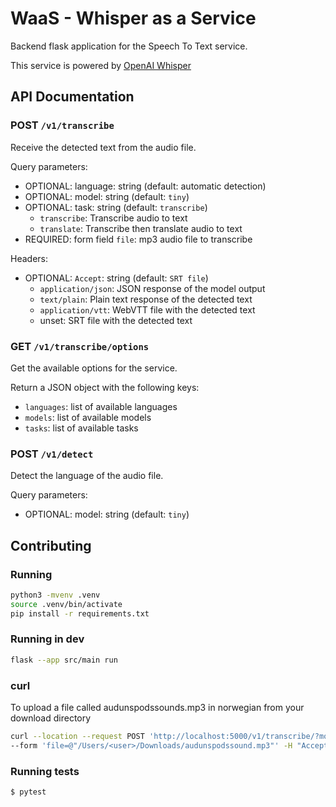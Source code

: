 # WaaS - Whisper as a Service

Backend flask application for the Speech To Text service.

This service is powered by [OpenAI Whisper](https://github.com/openai/whisper)

## API Documentation

### POST `/v1/transcribe`

Receive the detected text from the audio file.

Query parameters:

- OPTIONAL: language: string (default: automatic detection)
- OPTIONAL: model: string (default: `tiny`)
- OPTIONAL: task: string (default: `transcribe`)
  - `transcribe`: Transcribe audio to text
  - `translate`: Transcribe then translate audio to text
- REQUIRED: form field `file`: mp3 audio file to transcribe

Headers:

- OPTIONAL: `Accept`: string (default: `SRT file`)
  - `application/json`: JSON response of the model output
  - `text/plain`: Plain text response of the detected text
  - `application/vtt`: WebVTT file with the detected text
  - unset: SRT file with the detected text

### GET `/v1/transcribe/options`

Get the available options for the service.

Return a JSON object with the following keys:

- `languages`: list of available languages
- `models`: list of available models
- `tasks`: list of available tasks

### POST `/v1/detect`

Detect the language of the audio file.

Query parameters:

- OPTIONAL: model: string (default: `tiny`)

## Contributing

### Running

```sh
python3 -mvenv .venv
source .venv/bin/activate
pip install -r requirements.txt
```

### Running in dev

```sh
flask --app src/main run
```

### curl

To upload a file called audunspodssounds.mp3 in norwegian from your download directory

```sh
curl --location --request POST 'http://localhost:5000/v1/transcribe/?model=large' \
--form 'file=@"/Users/<user>/Downloads/audunspodssound.mp3"' -H "Accept: SRT file"
```

### Running tests

```bash
$ pytest
```
